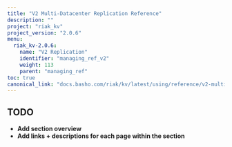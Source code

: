 ```yaml
---
title: "V2 Multi-Datacenter Replication Reference"
description: ""
project: "riak_kv"
project_version: "2.0.6"
menu:
  riak_kv-2.0.6:
    name: "V2 Replication"
    identifier: "managing_ref_v2"
    weight: 113
    parent: "managing_ref"
toc: true
canonical_link: "docs.basho.com/riak/kv/latest/using/reference/v2-multi-datacenter.md"
---
```


## TODO

- **Add section overview**
- **Add links + descriptions for each page within the section**

